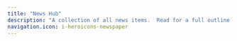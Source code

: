 ```yaml
---
title: "News Hub"
description: "A collection of all news items.  Read for a full outline of relevant articles or subscribe and received periodical updates."
navigation.icon: i-heroicons-newspaper
---
```









